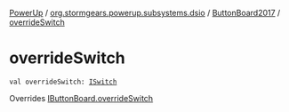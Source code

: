 [PowerUp](../../index.md) / [org.stormgears.powerup.subsystems.dsio](../index.md) / [ButtonBoard2017](index.md) / [overrideSwitch](./override-switch.md)

# overrideSwitch

`val overrideSwitch: `[`ISwitch`](../../org.stormgears.utils.dsio/-i-switch/index.md)

Overrides [IButtonBoard.overrideSwitch](../-i-button-board/override-switch.md)

